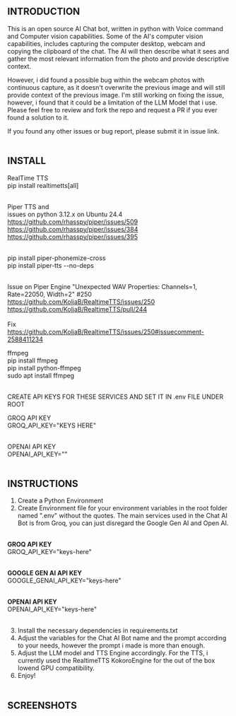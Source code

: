## INTRODUCTION

This is an open source AI Chat bot, written in python with Voice command and Computer vision capabilities. Some of the
AI's computer vision capabilities, includes capturing the computer desktop, webcam and copying the clipboard of the chat. The AI will then describe what it sees and gather the most relevant information from the photo and provide descriptive context. <br/>

However, i did found a possible bug within the webcam photos with continuous capture, as it doesn't overwrite the previous image
and will still provide context of the previous image. I'm still working on fixing the issue, however, i found that it could be a limitation of the LLM Model that i use. Please feel free to review and fork the repo and request a PR if you ever found a solution to it. <br/>

If you found any other issues or bug report, please submit it in issue link. 
<br/><br/>

## INSTALL 

RealTime TTS <br/>
pip install realtimetts[all] <br/><br/>

Piper TTS and <br/>
issues on python 3.12.x on Ubuntu 24.4 <br/>
https://github.com/rhasspy/piper/issues/509 <br/>
https://github.com/rhasspy/piper/issues/384 <br/>
https://github.com/rhasspy/piper/issues/395 <br/><br/>

pip install piper-phonemize-cross <br/>
pip install piper-tts --no-deps <br/><br/>

Issue on Piper Engine "Unexpected WAV Properties: Channels=1, Rate=22050, Width=2" #250 <br/>
https://github.com/KoljaB/RealtimeTTS/issues/250 <br/>
https://github.com/KoljaB/RealtimeTTS/pull/244 <br/>
<br/>
Fix <br/>
https://github.com/KoljaB/RealtimeTTS/issues/250#issuecomment-2588411234 <br/>

ffmpeg <br/>
pip install ffmpeg <br/>
pip install python-ffmpeg <br/>
sudo apt install ffmpeg <br/>
<br/>

CREATE API KEYS FOR THESE SERVICES AND SET IT IN .env FILE UNDER ROOT <br/>

GROQ API KEY <br/>
GROQ_API_KEY="KEYS HERE" <br/><br/>

OPENAI API KEY <br/>
OPENAI_API_KEY="" <br/><br/>

## INSTRUCTIONS

1. Create a Python Environment <br/>
2. Create Environment file for your environment variables in the root folder named ".env" without the quotes. The main services used in the Chat AI Bot is from Groq, you can just disregard the Google Gen AI and Open AI.
<br/><br/>

**GROQ API KEY** <br/>
GROQ_API_KEY="keys-here" <br/><br/>

**GOOGLE GEN AI API KEY** <br/>
GOOGLE_GENAI_API_KEY="keys-here" <br/><br/>

**OPENAI API KEY** <br/>
OPENAI_API_KEY="keys-here" <br/><br/>

3. Install the necessary dependencies in requirements.txt <br/>
4. Adjust the variables for the Chat AI Bot name and the prompt according to your needs, however the prompt i made is more than enough. <br/> 
5. Adjust the LLM model and TTS Engine accordingly. For the TTS, i currently used the RealtimeTTS KokoroEngine for the out
of the box lowend GPU compatibility.  <br/>
6. Enjoy! 
<br/><br/>

## SCREENSHOTS
